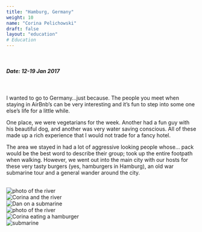 ```yaml
---
title: "Hamburg, Germany"
weight: 10
name: "Corina Pelichowski"
draft: false
layout: "education"
# Education
---
```

  <br>
  <h5>Date: 12-19 Jan 2017</h5>
  <br>
   
<p>
  I wanted to go to Germany…just because. The people you meet when staying in AirBnb’s can be very interesting and it’s fun to step into some one else’s life for a little while.
</p>

<p>
  One place, we were vegetarians for the week. Another had a fun guy with his beautiful dog, and another was very water saving conscious. All of these made up a rich experience that I would not trade for a fancy hotel.
</p>
 
<p>
  The area we stayed in had a lot of aggressive looking people whose… pack would be the best word to describe their group; took up the entire footpath when walking. However, we went out into the main city with our hosts for these very tasty burgers (yes, hamburgers in Hamburg), an old war submarine tour and a general wander around the city.
</p>

<br>

<!-- IMAGES --> 

<div class="row">
    <div class="col">
      <img src="/img/blog/15_hamburg1.jpg" alt="photo of the river">
    </div>
    <div class="col">
      <img src="/img/blog/15_hamburg2.jpg" alt="Corina and the river">
    </div>
    <div class="col">
      <img src="/img/blog/15_hamburg3.jpg" alt="Dan on a submarine">
    </div>
</div>

<div class="row">
    <div class="col">
      <img src="/img/blog/15_hamburg4.jpg" alt="photo of the river">
    </div>
    <div class="col">
      <img src="/img/blog/15_hamburg5.jpg" alt="Corina eating a hamburger">
    </div>
    <div class="col">
      <img src="/img/blog/15_hamburg6.jpg" alt="submarine">
    </div>
</div>